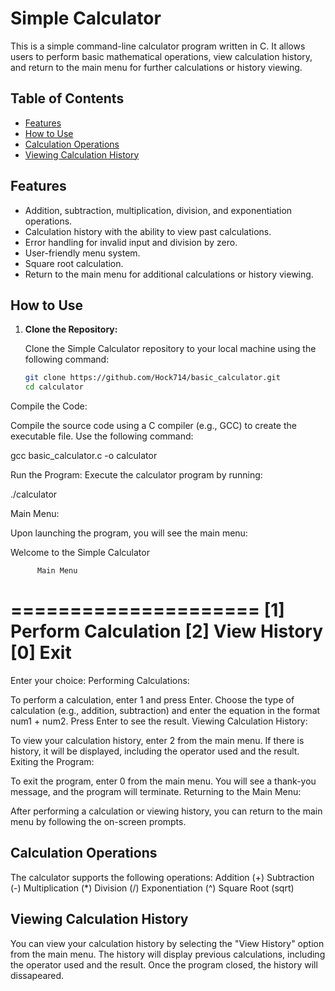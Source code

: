 # Simple Calculator

This is a simple command-line calculator program written in C. It allows users to perform basic mathematical operations, view calculation history, and return to the main menu for further calculations or history viewing.

## Table of Contents
- [Features](#features)
- [How to Use](#how-to-use)
- [Calculation Operations](#calculation-operations)
- [Viewing Calculation History](#viewing-calculation-history)

## Features

- Addition, subtraction, multiplication, division, and exponentiation operations.
- Calculation history with the ability to view past calculations.
- Error handling for invalid input and division by zero.
- User-friendly menu system.
- Square root calculation.
- Return to the main menu for additional calculations or history viewing.

## How to Use

1. **Clone the Repository:**

   Clone the Simple Calculator repository to your local machine using the following command:

   ```bash
   git clone https://github.com/Hock714/basic_calculator.git
   cd calculator
Compile the Code:

Compile the source code using a C compiler (e.g., GCC) to create the executable file. Use the following command:

   gcc basic_calculator.c -o calculator

Run the Program:
Execute the calculator program by running:

   ./calculator

Main Menu:

Upon launching the program, you will see the main menu:

Welcome to the Simple Calculator

          Main Menu
=====================
[1] Perform Calculation
[2] View History
[0] Exit
=====================
Enter your choice:
Performing Calculations:

To perform a calculation, enter 1 and press Enter.
Choose the type of calculation (e.g., addition, subtraction) and enter the equation in the format num1 + num2. Press Enter to see the result.
Viewing Calculation History:

To view your calculation history, enter 2 from the main menu. If there is history, it will be displayed, including the operator used and the result.
Exiting the Program:

To exit the program, enter 0 from the main menu. You will see a thank-you message, and the program will terminate.
Returning to the Main Menu:

After performing a calculation or viewing history, you can return to the main menu by following the on-screen prompts.
## Calculation Operations
The calculator supports the following operations:
Addition (+)
Subtraction (-)
Multiplication (*)
Division (/)
Exponentiation (^)
Square Root (sqrt)

## Viewing Calculation History
You can view your calculation history by selecting the "View History" option from the main menu. The history will display previous calculations, including the operator used and the result. Once the program closed, the history will dissapeared.
